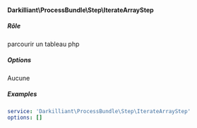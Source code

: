 #### Darkilliant\ProcessBundle\Step\IterateArrayStep

##### Rôle 

parcourir un tableau php

##### Options

Aucune

##### Examples

```yaml
service: 'Darkilliant\ProcessBundle\Step\IterateArrayStep'
options: []
```
